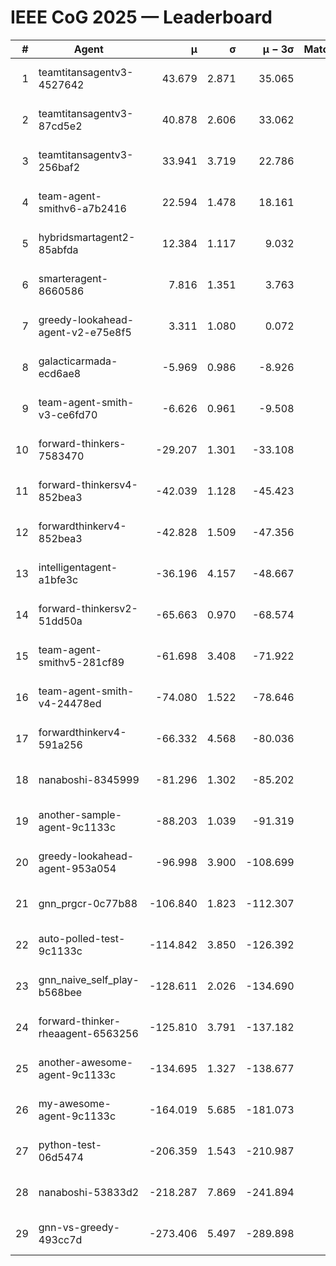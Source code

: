 # IEEE CoG 2025 — Leaderboard

| # | Agent | μ | σ | μ − 3σ | Matches | Updated |
|---:|---|---:|---:|---:|---:|---|
| 1 | teamtitansagentv3-4527642 | 43.679 | 2.871 | 35.065 | 400 | 2025-08-17 13:12 |
| 2 | teamtitansagentv3-87cd5e2 | 40.878 | 2.606 | 33.062 | 400 | 2025-08-17 13:12 |
| 3 | teamtitansagentv3-256baf2 | 33.941 | 3.719 | 22.786 | 340 | 2025-08-17 13:12 |
| 4 | team-agent-smithv6-a7b2416 | 22.594 | 1.478 | 18.161 | 520 | 2025-08-17 13:12 |
| 5 | hybridsmartagent2-85abfda | 12.384 | 1.117 | 9.032 | 398 | 2025-08-17 13:12 |
| 6 | smarteragent-8660586 | 7.816 | 1.351 | 3.763 | 271 | 2025-08-17 13:12 |
| 7 | greedy-lookahead-agent-v2-e75e8f5 | 3.311 | 1.080 | 0.072 | 480 | 2025-08-17 13:12 |
| 8 | galacticarmada-ecd6ae8 | -5.969 | 0.986 | -8.926 | 400 | 2025-08-17 13:12 |
| 9 | team-agent-smith-v3-ce6fd70 | -6.626 | 0.961 | -9.508 | 440 | 2025-08-17 13:12 |
| 10 | forward-thinkers-7583470 | -29.207 | 1.301 | -33.108 | 260 | 2025-08-17 13:12 |
| 11 | forward-thinkersv4-852bea3 | -42.039 | 1.128 | -45.423 | 277 | 2025-08-17 13:12 |
| 12 | forwardthinkerv4-852bea3 | -42.828 | 1.509 | -47.356 | 412 | 2025-08-17 13:12 |
| 13 | intelligentagent-a1bfe3c | -36.196 | 4.157 | -48.667 | 354 | 2025-08-17 13:12 |
| 14 | forward-thinkersv2-51dd50a | -65.663 | 0.970 | -68.574 | 514 | 2025-08-17 13:12 |
| 15 | team-agent-smithv5-281cf89 | -61.698 | 3.408 | -71.922 | 340 | 2025-08-17 13:12 |
| 16 | team-agent-smith-v4-24478ed | -74.080 | 1.522 | -78.646 | 420 | 2025-08-17 13:12 |
| 17 | forwardthinkerv4-591a256 | -66.332 | 4.568 | -80.036 | 410 | 2025-08-17 13:12 |
| 18 | nanaboshi-8345999 | -81.296 | 1.302 | -85.202 | 300 | 2025-08-17 13:12 |
| 19 | another-sample-agent-9c1133c | -88.203 | 1.039 | -91.319 | 320 | 2025-08-17 13:12 |
| 20 | greedy-lookahead-agent-953a054 | -96.998 | 3.900 | -108.699 | 420 | 2025-08-17 13:12 |
| 21 | gnn_prgcr-0c77b88 | -106.840 | 1.823 | -112.307 | 520 | 2025-08-17 13:12 |
| 22 | auto-polled-test-9c1133c | -114.842 | 3.850 | -126.392 | 260 | 2025-08-17 13:12 |
| 23 | gnn_naive_self_play-b568bee | -128.611 | 2.026 | -134.690 | 400 | 2025-08-17 13:12 |
| 24 | forward-thinker-rheaagent-6563256 | -125.810 | 3.791 | -137.182 | 274 | 2025-08-17 13:12 |
| 25 | another-awesome-agent-9c1133c | -134.695 | 1.327 | -138.677 | 420 | 2025-08-17 13:12 |
| 26 | my-awesome-agent-9c1133c | -164.019 | 5.685 | -181.073 | 520 | 2025-08-17 13:12 |
| 27 | python-test-06d5474 | -206.359 | 1.543 | -210.987 | 340 | 2025-08-17 13:12 |
| 28 | nanaboshi-53833d2 | -218.287 | 7.869 | -241.894 | 380 | 2025-08-17 13:12 |
| 29 | gnn-vs-greedy-493cc7d | -273.406 | 5.497 | -289.898 | 320 | 2025-08-17 13:12 |
